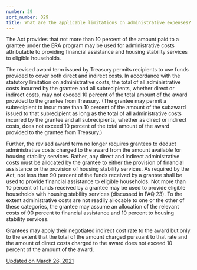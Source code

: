 ```yaml
---
number: 29
sort_number: 029
title: What are the applicable limitations on administrative expenses? 
---
```


The Act provides that not more than 10 percent of the amount paid to a grantee under the ERA program may be used for administrative costs attributable to providing financial assistance and housing stability services to eligible households. 

The revised award term issued by Treasury permits recipients to use funds provided to cover both direct and indirect costs. In accordance with the statutory limitation on administrative costs, the total of all administrative costs incurred by the grantee and all subrecipients, whether direct or indirect costs, may not exceed 10 percent of the total amount of the award provided to the grantee from Treasury. (The grantee may permit a subrecipient to incur more than 10 percent of the amount of the subaward issued to that subrecipient as long as the total of all administrative costs incurred by the grantee and all subrecipients, whether as direct or indirect costs, does not exceed 10 percent of the total amount of the award provided to the grantee from Treasury.)

Further, the revised award term no longer requires grantees to deduct administrative costs charged to the award from the amount available for housing stability services. Rather, any direct and indirect administrative costs must be allocated by the grantee to either the provision of financial assistance or the provision of housing stability services. As required by the Act, not less than 90 percent of the funds received by a grantee shall be used to provide financial assistance to eligible households. Not more than 10 percent of funds received by a grantee may be used to provide eligible households with housing stability services (discussed in FAQ 23). To the extent administrative costs are not readily allocable to one or the other of these categories, the grantee may assume an allocation of the relevant costs of 90 percent to financial assistance and 10 percent to housing stability services.

Grantees may apply their negotiated indirect cost rate to the award but only to the extent that the total of the amount charged pursuant to that rate and the amount of direct costs charged to the award does not exceed 10 percent of the amount of the award. 

<a href="{{ site.baseurl }}/implementation-guidance/changes/" class="era-guidance__datestamp">Updated on March 26, 2021</a>
